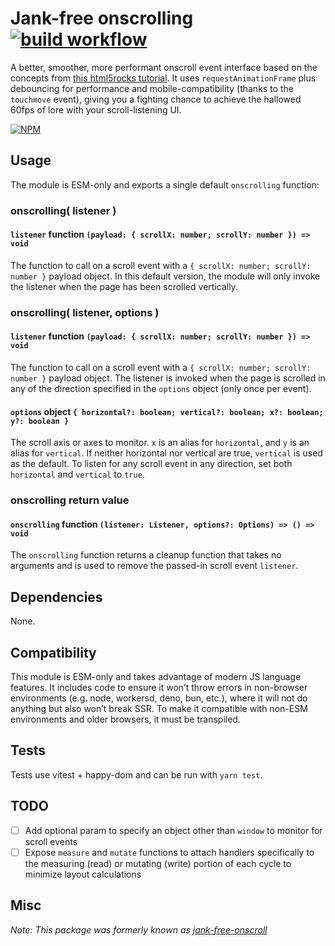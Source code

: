 # Jank-free onscrolling&nbsp; [![build workflow](https://github.com/acusti/onscrolling/actions/workflows/deploy.yml/badge.svg)](https://github.com/acusti/onscrolling/actions)

A better, smoother, more performant onscroll event interface based on the concepts from [this html5rocks tutorial][html5rocks-tutorial]. It uses `requestAnimationFrame` plus debouncing for performance and mobile-compatibility (thanks to the `touchmove` event), giving you a fighting chance to achieve the hallowed 60fps of lore with your scroll-listening UI.

[![NPM](https://nodei.co/npm/onscrolling.png?compact=true)](https://nodei.co/npm/onscrolling/)

## Usage

The module is ESM-only and exports a single default `onscrolling` function:

### onscrolling( listener )

#### `listener` function `(payload: { scrollX: number; scrollY: number }) => void`

The function to call on a scroll event with a `{ scrollX: number; scrollY: number }` payload object. In this default version, the module will only invoke the listener when the page has been scrolled vertically.

### onscrolling( listener, options )

#### `listener` function `(payload: { scrollX: number; scrollY: number }) => void`

The function to call on a scroll event with a `{ scrollX: number; scrollY: number }` payload object. The listener is invoked when the page is scrolled in any of the direction specified in the `options` object (only once per event).

#### `options` object `{ horizontal?: boolean; vertical?: boolean; x?: boolean; y?: boolean }`

The scroll axis or axes to monitor. `x` is an alias for `horizontal`, and `y` is an alias for `vertical`. If neither horizontal nor vertical are true, `vertical` is used as the default. To listen for any scroll event in any direction, set both `horizontal` and `vertical` to `true`.

### onscrolling return value

#### `onscrolling` function `(listener: Listener, options?: Options) => () => void`

The `onscrolling` function returns a cleanup function that takes no arguments and is used to remove the passed-in scroll event `listener`.

## Dependencies

None.

## Compatibility

This module is ESM-only and takes advantage of modern JS language features. It includes code to ensure it won’t throw errors in non-browser environments (e.g. node, workersd, deno, bun, etc.), where it will not do anything but also won’t break SSR. To make it compatible with non-ESM environments and older browsers, it must be transpiled.

## Tests

Tests use vitest + happy-dom and can be run with `yarn test`.

## TODO

-   [ ] Add optional param to specify an object other than `window` to monitor for scroll events
-   [ ] Expose `measure` and `mutate` functions to attach handlers specifically to the measuring (read) or mutating (write) portion of each cycle to minimize layout calculations

## Misc

_Note: This package was formerly known as [jank-free-onscroll][]_

[html5rocks-tutorial]: http://www.html5rocks.com/en/tutorials/speed/animations/#debouncing-scroll-events
[jank-free-onscroll]: https://github.com/acusti/jank-free-onscroll
